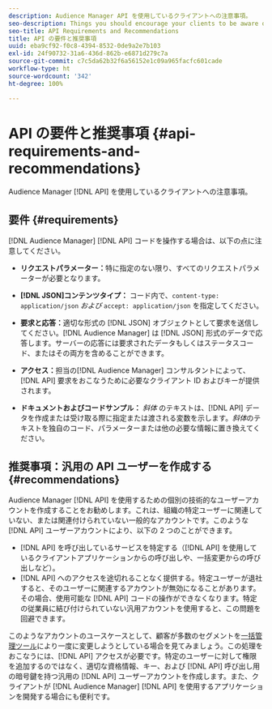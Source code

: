 ```yaml
---
description: Audience Manager API を使用しているクライアントへの注意事項。
seo-description: Things you should encourage your clients to be aware of when they're working with the Audience Manager APIs.
seo-title: API Requirements and Recommendations
title: API の要件と推奨事項
uuid: eba9cf92-f0c8-4394-8532-0de9a2e7b103
exl-id: 24f90732-31a6-436d-862b-e6871d279c7a
source-git-commit: c7c5da62b32f6a56152e1c09a965facfc601cade
workflow-type: ht
source-wordcount: '342'
ht-degree: 100%

---
```


# API の要件と推奨事項 {#api-requirements-and-recommendations}

Audience Manager [!DNL API] を使用しているクライアントへの注意事項。

## 要件 {#requirements}

[!DNL Audience Manager] [!DNL API] コードを操作する場合は、以下の点に注意してください。

* **リクエストパラメーター：**&#x200B;特に指定のない限り、すべてのリクエストパラメーターが必要となります。
* **[!DNL JSON]コンテンツタイプ：** コード内で、`content-type: application/json` *および* `accept: application/json` を指定してください。

* **要求と応答：**&#x200B;適切な形式の [!DNL JSON] オブジェクトとして要求を送信してください。[!DNL Audience Manager] は [!DNL JSON] 形式のデータで応答します。サーバーの応答には要求されたデータもしくはステータスコード、またはその両方を含めることができます。

* **アクセス：**&#x200B;担当の[!DNL Audience Manager] コンサルタントによって、[!DNL API] 要求をおこなうために必要なクライアント ID およびキーが提供されます。

* **ドキュメントおよびコードサンプル：** *斜体* のテキストは、[!DNL API] データを作成または受け取る際に指定または渡される変数を示します。*斜体*&#x200B;のテキストを独自のコード、パラメーターまたは他の必要な情報に置き換えてください。

## 推奨事項：汎用の API ユーザーを作成する {#recommendations}

Audience Manager [!DNL API] を使用するための個別の技術的なユーザーアカウントを作成することをお勧めします。これは、組織の特定ユーザーに関連していない、または関連付けられていない一般的なアカウントです。このような [!DNL API] ユーザーアカウントにより、以下の 2 つのことができます。

* [!DNL API] を呼び出しているサービスを特定する（[!DNL API] を使用しているクライアントアプリケーションからの呼び出しや、一括変更からの呼び出しなど）。
* [!DNL API] へのアクセスを途切れることなく提供する。特定ユーザーが退社すると、そのユーザーに関連するアカウントが無効になることがあります。その場合、使用可能な [!DNL API] コードの操作ができなくなります。特定の従業員に結び付けられていない汎用アカウントを使用すると、この問題を回避できます。

このようなアカウントのユースケースとして、顧客が多数のセグメントを[一括管理ツール](https://experienceleague.adobe.com/docs/audience-manager/user-guide/reference/bulk-management-tools/bulk-management-intro.html?lang=ja)により一度に変更しようとしている場合を見てみましょう。この処理をおこなうには、[!DNL API] アクセスが必要です。特定のユーザーに対して権限を追加するのではなく、適切な資格情報、キー、および [!DNL API] 呼び出し用の暗号鍵を持つ汎用の [!DNL API] ユーザーアカウントを作成します。また、クライアントが [!DNL Audience Manager] [!DNL API] を使用するアプリケーションを開発する場合にも便利です。
